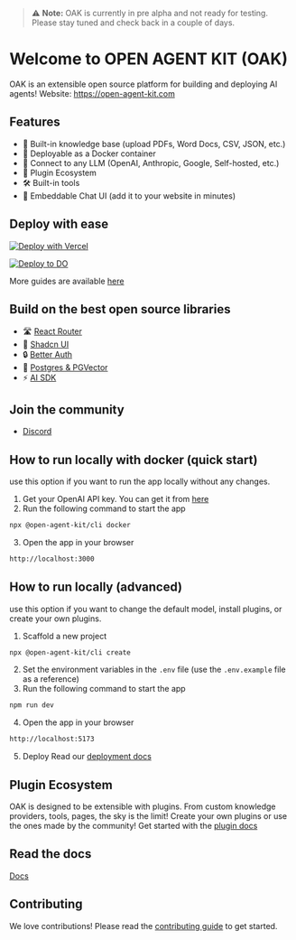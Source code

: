 > ⚠️ **Note:** OAK is currently in pre alpha and not ready for testing. Please stay tuned and check back in a couple of days.

# Welcome to OPEN AGENT KIT (OAK)

OAK is an extensible open source platform for building and deploying AI agents!
Website: https://open-agent-kit.com

## Features

- 🧠 Built-in knowledge base (upload PDFs, Word Docs, CSV, JSON, etc.)
- 🐳 Deployable as a Docker container
- 🤖 Connect to any LLM (OpenAI, Anthropic, Google, Self-hosted, etc.)
- 🔌 Plugin Ecosystem
- 🛠️ Built-in tools
- 💬 Embeddable Chat UI (add it to your website in minutes)

## Deploy with ease

[![Deploy with Vercel](https://vercel.com/button)](https://vercel.com/new/clone?repository-url=https%3A%2F%2Fgithub.com%2Fbyarcnine%2Fopen-agent-kit&env=APP_SECRET,OPENAI_API_KEY,SMTP_HOST,SMTP_PORT,SMTP_USER,SMTP_PASSWORD&envDescription=You%20can%20generate%20the%20secret%20with%20this%20link.&envLink=https%3A%2F%2Fdocs.open-agent-kit.com%2Fenvironment-variables&project-name=open-agent-kit&repository-name=open-agent-kit&integration-ids=oac_3sK3gnG06emjIEVL09jjntDD)

[![Deploy to DO](https://www.deploytodo.com/do-btn-blue.svg)](https://cloud.digitalocean.com/apps/new?repo=https://github.com/byarcnine/open-agent-kit/tree/main)

More guides are available [here](https://docs.open-agent-kit.com/guides/deployment)

## Build on the best open source libraries

- 🛣️ [React Router](https://reactrouter.com/)
- 🎨 [Shadcn UI](https://ui.shadcn.com/)
- 🔒 [Better Auth](https://github.com/better-auth/better-auth)
- 🐘 [Postgres & PGVector](https://www.postgresql.org/)
- ⚡ [AI SDK](https://github.com/vercel/ai)

## Join the community

- [Discord](https://discord.gg/ajFMK9fcYw)

## How to run locally with docker (quick start)

use this option if you want to run the app locally without any changes.

1. Get your OpenAI API key. You can get it from [here](https://platform.openai.com/api-keys)
2. Run the following command to start the app

```bash
npx @open-agent-kit/cli docker
```

3. Open the app in your browser

```bash
http://localhost:3000
```

## How to run locally (advanced)

use this option if you want to change the default model, install plugins, or create your own plugins.

1. Scaffold a new project

```bash
npx @open-agent-kit/cli create
```

2. Set the environment variables in the `.env` file (use the `.env.example` file as a reference)
3. Run the following command to start the app

```bash
npm run dev
```

4. Open the app in your browser

```bash
http://localhost:5173
```

5. Deploy
   Read our [deployment docs](https://docs.open-agent-kit.com/guides/deployment)

## Plugin Ecosystem

OAK is designed to be extensible with plugins. From custom knowledge providers, tools, pages, the sky is the limit!
Create your own plugins or use the ones made by the community!
Get started with the [plugin docs](https://docs.open-agent-kit.com/plugins/introduction)

## Read the docs

[Docs](https://docs.open-agent-kit.com)

## Contributing

We love contributions! Please read the [contributing guide](CONTRIBUTING.md) to get started.
